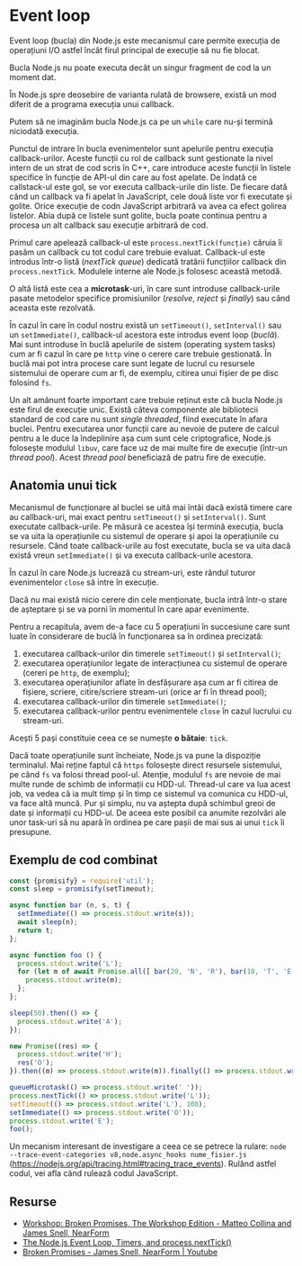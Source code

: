 # Event loop

Event loop (bucla) din Node.js este mecanismul care permite execuția de operațiuni I/O astfel încât firul principal de execuție să nu fie blocat.

Bucla Node.js nu poate executa decât un singur fragment de cod la un moment dat.

În Node.js spre deosebire de varianta rulată de browsere, există un mod diferit de a programa execuția unui callback.

Putem să ne imaginăm bucla Node.js ca pe un `while` care nu-și termină niciodată execuția.

Punctul de intrare în bucla evenimentelor sunt apelurile pentru execuția callback-urilor. Aceste funcții cu rol de callback sunt gestionate la nivel intern de un strat de cod scris în C++, care introduce aceste funcții în listele specifice în funcție de API-ul din care au fost apelate. De îndată ce callstack-ul este gol, se vor executa callback-urile din liste. De fiecare dată când un callback va fi apelat în JavaScript, cele două liste vor fi executate și golite. Orice execuție de codn JavaScript arbitrară va avea ca efect golirea listelor. Abia după ce listele sunt golite, bucla poate continua pentru a procesa un alt callback sau execuție arbitrară de cod.

Primul care apelează callback-ul este `process.nextTick(funcție)` căruia îi pasăm un callback cu tot codul care trebuie evaluat. Callback-ul este introdus într-o listă (*nextTick queue*) dedicată tratării funcțiilor callback din `process.nextTick`. Modulele interne ale Node.js folosesc această metodă.

O altă listă este cea a **microtask**-uri, în care sunt introduse callback-urile pasate metodelor specifice promisiunilor (*resolve*, *reject* și *finally*) sau când aceasta este rezolvată.

În cazul în care în codul nostru există un `setTimeout()`, `setInterval()` sau un `setImmediate()`, callback-ul acestora este introdus event loop (*buclă*). Mai sunt introduse în buclă apelurile de sistem (operating system tasks) cum ar fi cazul în care pe `http` vine o cerere care trebuie gestionată. În buclă mai pot intra procese care sunt legate de lucrul cu resursele sistemului de operare cum ar fi, de exemplu, citirea unui fișier de pe disc folosind `fs`.

Un alt amănunt foarte important care trebuie reținut este că bucla Node.js este firul de execuție unic. Există câteva componente ale bibliotecii standard de cod care nu sunt *single threaded*, fiind executate în afara buclei. Pentru executarea unor funcții care au nevoie de putere de calcul pentru a le duce la îndeplinire așa cum sunt cele criptografice, Node.js folosește modulul `libuv`, care face uz de mai multe fire de execuție (într-un *thread pool*). Acest *thread pool* beneficiază de patru fire de execuție.

## Anatomia unui tick

Mecanismul de funcționare al buclei se uită mai întâi dacă există timere care au callback-uri, mai exact pentru `setTimeout()` și `setInterval()`. Sunt executate callback-urile. Pe măsură ce acestea își termină execuția, bucla se va uita la operațiunile cu sistemul de operare și apoi la operațiunile cu resursele. Când toate callback-urile au fost executate, bucla se va uita dacă există vreun `setImmediate()` și va executa callback-urile acestora.

În cazul în care Node.js lucrează cu stream-uri, este rândul tuturor evenimentelor `close` să intre în execuție.

Dacă nu mai există nicio cerere din cele menționate, bucla intră într-o stare de așteptare și se va porni în momentul în care apar evenimente.

Pentru a recapitula, avem de-a face cu 5 operațiuni în succesiune care sunt luate în considerare de buclă în funcționarea sa în ordinea precizată:

1. executarea callback-urilor din timerele `setTimeout()` și `setInterval()`;
2. executarea operațiunilor legate de interacțiunea cu sistemul de operare (cereri pe `http`, de exemplu);
3. executarea operațiunilor aflate în desfășurare așa cum ar fi citirea de fișiere, scriere, citire/scriere stream-uri (orice ar fi în thread pool);
4. executarea callback-urilor din timerele `setImmediate()`;
5. executarea callback-urilor pentru evenimentele `close` în cazul lucrului cu stream-uri.

Acești 5 pași constituie ceea ce se numește **o bătaie**: `tick`.

Dacă toate operațiunile sunt încheiate, Node.js va pune la dispoziție terminalul. Mai reține faptul că `https` folosește direct resursele sistemului, pe când `fs` va folosi thread pool-ul. Atenție, modulul `fs` are nevoie de mai multe runde de schimb de informații cu HDD-ul. Thread-ul care va lua acest job, va vedea că ia mult timp și în timp ce sistemul va comunica cu HDD-ul, va face altă muncă. Pur și simplu, nu va aștepta după schimbul greoi de date și informații cu HDD-ul. De aceea este posibil ca anumite rezolvări ale unor task-uri să nu apară în ordinea pe care pașii de mai sus ai unui `tick` îi presupune.

## Exemplu de cod combinat

```javascript
const {promisify} = require('util');
const sleep = promisify(setTimeout);

async function bar (n, s, t) {
  setImmediate(() => process.stdout.write(s));
  await sleep(n);
  return t;
};

async function foo () {
  process.stdout.write('L');
  for (let m of await Promise.all([ bar(20, 'N', 'R'), bar(10, 'T', 'E') ])) {
    process.stdout.write(m);
  };
};

sleep(50).then(() => {
  process.stdout.write('A');
});

new Promise((res) => {
  process.stdout.write('H');
  res('O');
}).then((m) => process.stdout.write(m)).finally(() => process.stdout.write('M'));

queueMicrotask(() => process.stdout.write(' '));
process.nextTick(() => process.stdout.write('L'));
setTimeout(() => process.stdout.write('L'), 100);
setImmediate(() => process.stdout.write('O'));
process.stdout.write('E');
foo();
```

Un mecanism interesant de investigare a ceea ce se petrece la rulare: `node --trace-event-categories v8,node.async_hooks nume_fisier.js` (https://nodejs.org/api/tracing.html#tracing_trace_events). Rulând astfel codul, vei afla când rulează codul JavaScript.

## Resurse

- [Workshop: Broken Promises, The Workshop Edition - Matteo Collina and James Snell, NearForm](https://www.youtube.com/watch?v=yRyfr1Qcf34)
- [The Node.js Event Loop, Timers, and process.nextTick()](https://nodejs.org/en/docs/guides/event-loop-timers-and-nexttick/)
- [Broken Promises - James Snell, NearForm | Youtube](https://youtu.be/XV-u_Ow47s0)

